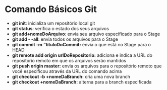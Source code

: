 # Comando Básicos Git

- **git init**: inicializa um repositório local git
- **git status**: verifica o estado dos seus arquivos
- **git add+nomeDoArquivo**: envia seu arquivo especificado para o Stage
- **git add - -all**: envia todos os arquivos para o Stage
- **git commit -m “tituloDoCommit:** envia o que está no Stage para o HEAD
- **git remote add origin urlDoRepositorio:** adiciona e indica a URL do repositório remoto em que os arquivos serão mantidos
- **git push origin master:** envia os arquivos para o repositório remoto que você especificou através da URL do comando acima
- **git checkout -b +nomeDaBranch:** cria uma nova branch
- **git checkout +nomeDaBranch:** alterna para a branch especificada